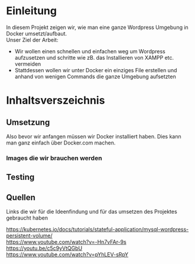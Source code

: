 # Einleitung
In diesem Projekt zeigen wir, wie man eine ganze Wordpress Umgebung in Docker umsetzt/aufbaut. <br>
Unser Ziel der Arbeit:
- Wir wollen einen schnellen und einfachen weg um Wordpress aufzusetzen und schritte wie zB. das Installieren von XAMPP etc. vermeiden
- Stattdessen wollen wir unter Docker ein einziges File erstellen und anhand von wenigen Commands die ganze Umgebung aufsetzten


# Inhaltsverszeichnis


## Umsetzung
Also bevor wir anfangen müssen wir Docker installiert haben. Dies kann man ganz einfach über Docker.com machen. <br>

### Images die wir brauchen werden



## Testing

## Quellen
Links die wir für die Ideenfindung und für das umsetzen des Projektes gebraucht haben

https://kubernetes.io/docs/tutorials/stateful-application/mysql-wordpress-persistent-volume/ <br>
https://www.youtube.com/watch?v=-Hn7vFAr-9s <br>
https://youtu.be/c5c9yVtQGbU <br>
https://www.youtube.com/watch?v=pYhLEV-sRpY <br>
